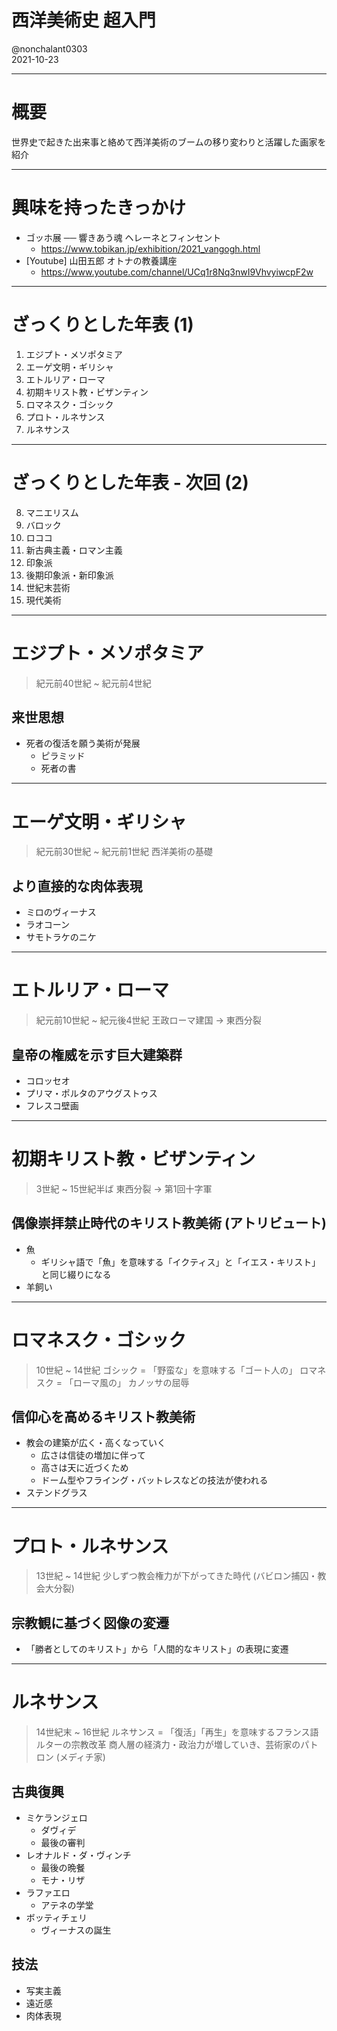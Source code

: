 # 西洋美術史 超入門
@nonchalant0303  
2021-10-23

---

# 概要

世界史で起きた出来事と絡めて西洋美術のブームの移り変わりと活躍した画家を紹介

---

# 興味を持ったきっかけ

- ゴッホ展 ── 響きあう魂 ヘレーネとフィンセント
    - https://www.tobikan.jp/exhibition/2021_vangogh.html
- [Youtube] 山田五郎 オトナの教養講座
    - https://www.youtube.com/channel/UCq1r8Nq3nwI9VhvyiwcpF2w

---

# ざっくりとした年表 (1)

1. エジプト・メソポタミア
2. エーゲ文明・ギリシャ
3. エトルリア・ローマ
4. 初期キリスト教・ビザンティン
5. ロマネスク・ゴシック
6. プロト・ルネサンス
7. ルネサンス

---

# ざっくりとした年表 - 次回 (2)

8. マニエリスム
9. バロック
10. ロココ
11. 新古典主義・ロマン主義
12. 印象派
13. 後期印象派・新印象派
14. 世紀末芸術
15. 現代美術

---

# エジプト・メソポタミア

> 紀元前40世紀 ~ 紀元前4世紀

## 来世思想

- 死者の復活を願う美術が発展
    - ピラミッド
    - 死者の書

---

# エーゲ文明・ギリシャ

> 紀元前30世紀 ~ 紀元前1世紀
> 西洋美術の基礎

## より直接的な肉体表現

- ミロのヴィーナス
- ラオコーン
- サモトラケのニケ

---

# エトルリア・ローマ

> 紀元前10世紀 ~ 紀元後4世紀
> 王政ローマ建国 -> 東西分裂

## 皇帝の権威を示す巨大建築群

- コロッセオ
- プリマ・ポルタのアウグストゥス
- フレスコ壁画

---

# 初期キリスト教・ビザンティン

> 3世紀 ~ 15世紀半ば
> 東西分裂 -> 第1回十字軍

## 偶像崇拝禁止時代のキリスト教美術 (アトリビュート)

- 魚
    - ギリシャ語で「魚」を意味する「イクティス」と「イエス・キリスト」と同じ綴りになる
- 羊飼い

---

# ロマネスク・ゴシック

> 10世紀 ~ 14世紀
> ゴシック = 「野蛮な」を意味する「ゴート人の」
> ロマネスク = 「ローマ風の」
> カノッサの屈辱

## 信仰心を高めるキリスト教美術

- 教会の建築が広く・高くなっていく
    - 広さは信徒の増加に伴って
    - 高さは天に近づくため
    - ドーム型やフライング・バットレスなどの技法が使われる
- ステンドグラス

---

# プロト・ルネサンス

> 13世紀 ~ 14世紀
> 少しずつ教会権力が下がってきた時代 (バビロン捕囚・教会大分裂)

## 宗教観に基づく図像の変遷

- 「勝者としてのキリスト」から「人間的なキリスト」の表現に変遷

---

# ルネサンス

> 14世紀末 ~ 16世紀
> ルネサンス = 「復活」「再生」を意味するフランス語
> ルターの宗教改革
> 商人層の経済力・政治力が増していき、芸術家のパトロン (メディチ家)

## 古典復興

- ミケランジェロ
    - ダヴィデ
    - 最後の審判
- レオナルド・ダ・ヴィンチ
    - 最後の晩餐
    - モナ・リザ
- ラファエロ
    - アテネの学堂
- ボッティチェリ
    - ヴィーナスの誕生

## 技法

- 写実主義
- 遠近感
- 肉体表現
